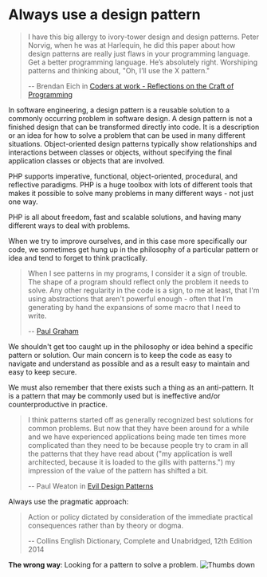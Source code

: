 # Always use a design pattern #

> I have this big allergy to ivory-tower design and design patterns. Peter Norvig, when he was at Harlequin, he did this paper about how design patterns are really just flaws in your programming language. Get a better programming language. He’s absolutely right. Worshiping patterns and thinking about, "Oh, I’ll use the X pattern."
>
> -- Brendan Eich in [Coders at work - Reflections on the Craft of Programming](http://codersatwork.com/)

In software engineering, a design pattern is a reusable solution to a commonly occurring problem in software design. A design pattern is not a finished design that can be transformed directly into code. It is a description or an idea for how to solve a problem that can be used in many different situations. Object-oriented design patterns typically show relationships and interactions between classes or objects, without specifying the final application classes or objects that are involved.

PHP supports imperative, functional, object-oriented, procedural, and reflective paradigms. PHP is a huge toolbox with lots of different tools that makes it possible to solve many problems in many different ways - not just one way.

PHP is all about freedom, fast and scalable solutions, and having many different ways to deal with problems.

When we try to improve ourselves, and in this case more specifically our code, we sometimes get hung up in the philosophy of a particular pattern or idea and tend to forget to think practically.

> When I see patterns in my programs, I consider it a sign of trouble. The shape of a program should reflect only the problem it needs to solve. Any other regularity in the code is a sign, to me at least, that I'm using abstractions that aren't powerful enough - often that I'm generating by hand the expansions of some macro that I need to write.
>
> -- [Paul Graham](http://c2.com/cgi/wiki?AreDesignPatternsMissingLanguageFeatures)

We shouldn't get too caught up in the philosophy or idea behind a specific pattern or solution. Our main concern is to keep the code as easy to navigate and understand as possible and as a result easy to maintain and easy to keep secure.

We must also remember that there exists such a thing as an anti-pattern. It is a pattern that may be commonly used but is ineffective and/or counterproductive in practice.

> I think patterns started off as generally recognized best solutions for common problems. But now that they have been around for a while and we have experienced applications being made ten times more complicated than they need to be because people try to cram in all the patterns that they have read about ("my application is well architected, because it is loaded to the gills with patterns.") my impression of the value of the pattern has shifted a bit.
>
> -- Paul Weaton in [Evil Design Patterns](http://www.javaranch.com/patterns/)

Always use the pragmatic approach:

> Action or policy dictated by consideration of the immediate practical consequences rather than by theory or dogma.
>
> -- Collins English Dictionary, Complete and Unabridged, 12th Edition 2014

**The wrong way**: Looking for a pattern to solve a problem. ![Thumbs down](/img/thumbs-down.png)
